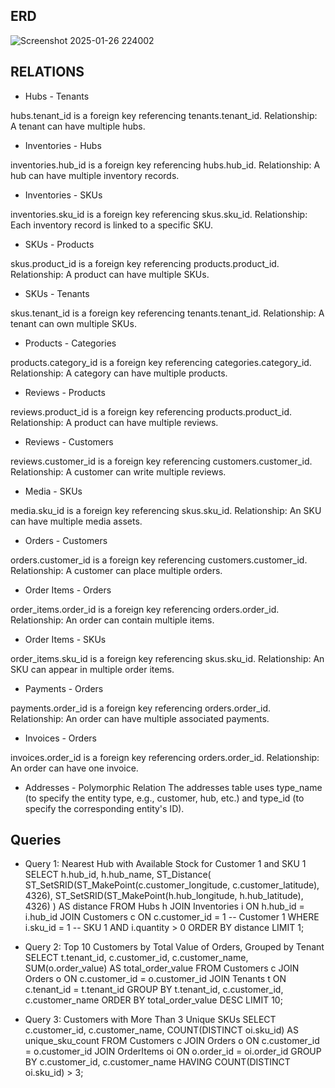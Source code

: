 ## ERD
![Screenshot 2025-01-26 224002](https://github.com/user-attachments/assets/9e2debba-381d-4215-8bb6-34ac90582291)


## RELATIONS
- Hubs - Tenants

hubs.tenant_id is a foreign key referencing tenants.tenant_id.
Relationship: A tenant can have multiple hubs.

- Inventories - Hubs

inventories.hub_id is a foreign key referencing hubs.hub_id.
Relationship: A hub can have multiple inventory records.

- Inventories - SKUs

inventories.sku_id is a foreign key referencing skus.sku_id.
Relationship: Each inventory record is linked to a specific SKU.

- SKUs - Products

skus.product_id is a foreign key referencing products.product_id.
Relationship: A product can have multiple SKUs.

- SKUs - Tenants

skus.tenant_id is a foreign key referencing tenants.tenant_id.
Relationship: A tenant can own multiple SKUs.

- Products - Categories

products.category_id is a foreign key referencing categories.category_id.
Relationship: A category can have multiple products.

- Reviews - Products

reviews.product_id is a foreign key referencing products.product_id.
Relationship: A product can have multiple reviews.

- Reviews - Customers

reviews.customer_id is a foreign key referencing customers.customer_id.
Relationship: A customer can write multiple reviews.

- Media - SKUs

media.sku_id is a foreign key referencing skus.sku_id.
Relationship: An SKU can have multiple media assets.

- Orders - Customers

orders.customer_id is a foreign key referencing customers.customer_id.
Relationship: A customer can place multiple orders.

- Order Items - Orders

order_items.order_id is a foreign key referencing orders.order_id.
Relationship: An order can contain multiple items.

- Order Items - SKUs

order_items.sku_id is a foreign key referencing skus.sku_id.
Relationship: An SKU can appear in multiple order items.

- Payments - Orders

payments.order_id is a foreign key referencing orders.order_id.
Relationship: An order can have multiple associated payments.

- Invoices - Orders

invoices.order_id is a foreign key referencing orders.order_id.
Relationship: An order can have one invoice.

- Addresses - Polymorphic Relation
The addresses table uses type_name (to specify the entity type, e.g., customer, hub, etc.) and type_id (to specify the corresponding entity's ID).

## Queries

- Query 1: Nearest Hub with Available Stock for Customer 1 and SKU 1 
SELECT 
    h.hub_id,
    h.hub_name,
    ST_Distance(
        ST_SetSRID(ST_MakePoint(c.customer_longitude, c.customer_latitude), 4326),
        ST_SetSRID(ST_MakePoint(h.hub_longitude, h.hub_latitude), 4326)
    ) AS distance
FROM 
    Hubs h
JOIN 
    Inventories i ON h.hub_id = i.hub_id
JOIN 
    Customers c ON c.customer_id = 1 -- Customer 1
WHERE 
    i.sku_id = 1 -- SKU 1
    AND i.quantity > 0
ORDER BY 
    distance
LIMIT 1;

- Query 2: Top 10 Customers by Total Value of Orders, Grouped by Tenant
SELECT 
    t.tenant_id,
    c.customer_id,
    c.customer_name,
    SUM(o.order_value) AS total_order_value
FROM 
    Customers c
JOIN 
    Orders o ON c.customer_id = o.customer_id
JOIN 
    Tenants t ON c.tenant_id = t.tenant_id
GROUP BY 
    t.tenant_id, c.customer_id, c.customer_name
ORDER BY 
    total_order_value DESC
LIMIT 10;

- Query 3: Customers with More Than 3 Unique SKUs
SELECT 
    c.customer_id,
    c.customer_name,
    COUNT(DISTINCT oi.sku_id) AS unique_sku_count
FROM 
    Customers c
JOIN 
    Orders o ON c.customer_id = o.customer_id
JOIN 
    OrderItems oi ON o.order_id = oi.order_id
GROUP BY 
    c.customer_id, c.customer_name
HAVING 
    COUNT(DISTINCT oi.sku_id) > 3;
